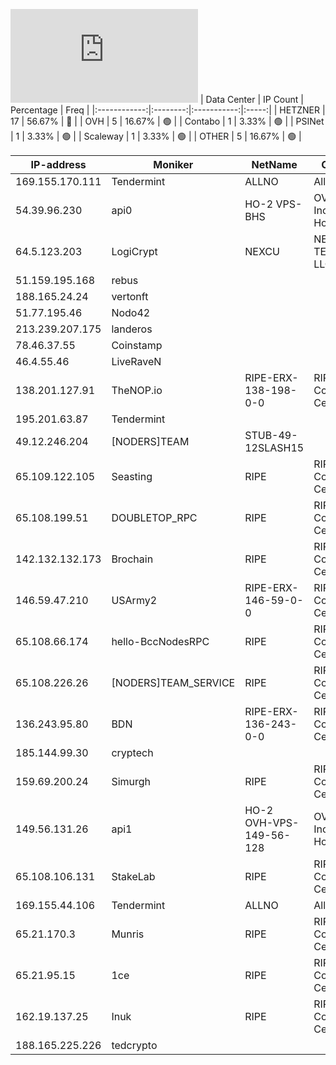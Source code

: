 ![Diagramm](https://github.com/obajay/StateSync-snapshots/blob/main/Projects/Rebus/1/README.md)
| Data Center | IP Count | Percentage | Freq |
|:------------:|:--------:|:-----------:|:-----:|
| HETZNER | 17 | 56.67% | 🔴 |
| OVH | 5 | 16.67% | 🟢 |
| Contabo | 1 | 3.33% | 🟢 |
| PSINet | 1 | 3.33% | 🟢 |
| Scaleway | 1 | 3.33% | 🟢 |
| OTHER | 5 | 16.67% | 🟢 |

<!-- START_TABLE -->
| IP-address | Moniker | NetName | Organization |
|-------------|-------------|-------------|-------------|
| 169.155.170.111 | Tendermint | ALLNO | Allnodes Inc |
| 54.39.96.230 | api0 | HO-2 VPS-BHS | OVH Hosting, Inc. OVH Hosting, Inc. |
| 64.5.123.203 | LogiCrypt | NEXCU | NEXCUS TECHNOLOGIES LLC |
| 51.159.195.168 | rebus |  |  |
| 188.165.24.24 | vertonft |  |  |
| 51.77.195.46 | Nodo42 |  |  |
| 213.239.207.175 | landeros |  |  |
| 78.46.37.55 | Coinstamp |  |  |
| 46.4.55.46 | LiveRaveN |  |  |
| 138.201.127.91 | TheNOP.io | RIPE-ERX-138-198-0-0 | RIPE Network Coordination Centre |
| 195.201.63.87 | Tendermint |  |  |
| 49.12.246.204 | [NODERS]TEAM | STUB-49-12SLASH15 |  |
| 65.109.122.105 | Seasting | RIPE | RIPE Network Coordination Centre |
| 65.108.199.51 | DOUBLETOP_RPC | RIPE | RIPE Network Coordination Centre |
| 142.132.132.173 | Brochain | RIPE | RIPE Network Coordination Centre |
| 146.59.47.210 | USArmy2 | RIPE-ERX-146-59-0-0 | RIPE Network Coordination Centre |
| 65.108.66.174 | hello-BccNodesRPC | RIPE | RIPE Network Coordination Centre |
| 65.108.226.26 | [NODERS]TEAM_SERVICE | RIPE | RIPE Network Coordination Centre |
| 136.243.95.80 | BDN | RIPE-ERX-136-243-0-0 | RIPE Network Coordination Centre |
| 185.144.99.30 | cryptech |  |  |
| 159.69.200.24 | Simurgh | RIPE | RIPE Network Coordination Centre |
| 149.56.131.26 | api1 | HO-2 OVH-VPS-149-56-128 | OVH Hosting, Inc. OVH Hosting, Inc. |
| 65.108.106.131 | StakeLab | RIPE | RIPE Network Coordination Centre |
| 169.155.44.106 | Tendermint | ALLNO | Allnodes Inc |
| 65.21.170.3 | Munris | RIPE | RIPE Network Coordination Centre |
| 65.21.95.15 | 1ce | RIPE | RIPE Network Coordination Centre |
| 162.19.137.25 | Inuk | RIPE | RIPE Network Coordination Centre |
| 188.165.225.226 | tedcrypto |  |  |

<!-- END_TABLE -->